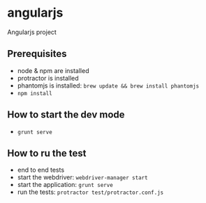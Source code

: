 angularjs
=========

Angularjs project

## Prerequisites
- node & npm are installed
- protractor is installed
- phantomjs is installed: `brew update && brew install phantomjs`
- `npm install`

## How to start the dev mode
- `grunt serve`

## How to ru the test
 - end to end tests
  - start the webdriver: `webdriver-manager start`
  - start the application: `grunt serve`
  - run the tests: `protractor test/protractor.conf.js`
